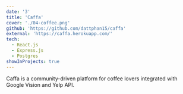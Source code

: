 ```yaml
---
date: '3'
title: 'Caffa'
cover: './04-coffee.png'
github: 'https://github.com/dattphan15/caffa'
external: 'https://caffa.herokuapp.com/'
tech:
  - React.js
  - Express.js
  - Postgres
showInProjects: true
---
```


Caffa is a community-driven platform for coffee lovers integrated with Google Vision and Yelp API.
